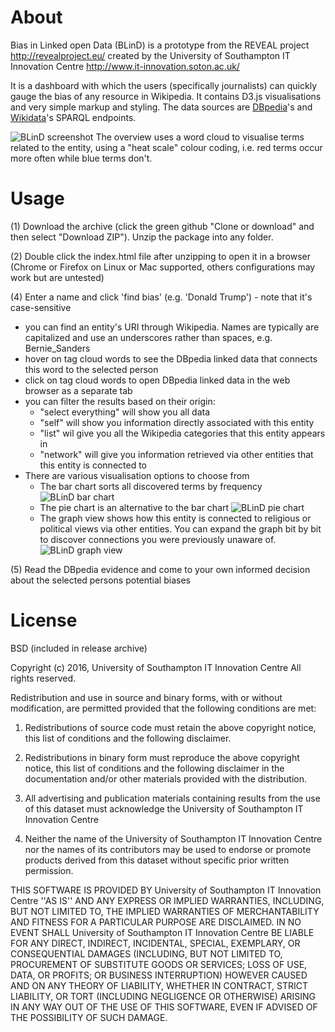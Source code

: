 # About
Bias in Linked open Data (BLinD) is a prototype from the REVEAL project http://revealproject.eu/ created by the University of Southampton IT Innovation Centre http://www.it-innovation.soton.ac.uk/

It is a dashboard with which the users (specifically journalists) can quickly gauge the bias of any resource in Wikipedia.
It contains D3.js visualisations and very simple markup and styling.
The data sources are [DBpedia](https://wiki.dbpedia.org/)'s and [Wikidata](https://www.wikidata.org/)'s SPARQL endpoints.

![BLinD screenshot](/images/screenshots/overview.png)
The overview uses a word cloud to visualise terms related to the entity, using a "heat scale" colour coding, i.e. red terms occur more often while blue terms don't.

# Usage
(1) Download the archive (click the green github "Clone or download" and then select "Download ZIP"). Unzip the package into any folder.

(2) Double click the index.html file after unzipping to open it in a browser (Chrome or Firefox on Linux or Mac supported, others configurations may work but are untested)

(4) Enter a name and click 'find bias' (e.g. 'Donald Trump') - note that it's case-sensitive
- you can find an entity's URI through Wikipedia. Names are typically are capitalized and use an underscores rather than spaces, e.g. Bernie_Sanders
- hover on tag cloud words to see the DBpedia linked data that connects this word to the selected person
- click on tag cloud words to open DBpedia linked data in the web browser as a separate tab
- you can filter the results based on their origin:
  * "select everything" will show you all data
  * "self" will show you information directly associated with this entity
  * "list" wil give you all the Wikipedia categories that this entity appears in
  * "network" will give you information retrieved via other entities that this entity is connected to
- There are various visualisation options to choose from
  * The bar chart sorts all discovered terms by frequency ![BLinD bar chart](/images/screenshots/bar.png)
  * The pie chart is an alternative to the bar chart ![BLinD pie chart](/images/screenshots/pie.png)
  * The graph view shows how this entity is connected to religious or political views via other entities. You can expand the graph bit by bit to discover connections you were previously unaware of.![BLinD graph view](/images/screenshots/graph.png)

(5) Read the DBpedia evidence and come to your own informed decision about the selected persons potential biases

# License
BSD (included in release archive)

Copyright (c) 2016, University of Southampton IT Innovation Centre
All rights reserved.

Redistribution and use in source and binary forms, with or without
modification, are permitted provided that the following conditions are met:

1. Redistributions of source code must retain the above copyright
   notice, this list of conditions and the following disclaimer.

2. Redistributions in binary form must reproduce the above copyright
   notice, this list of conditions and the following disclaimer in the
   documentation and/or other materials provided with the distribution.

3. All advertising and publication materials containing results from the use of this dataset
   must acknowledge the University of Southampton IT Innovation Centre

4. Neither the name of the University of Southampton IT Innovation Centre nor the
   names of its contributors may be used to endorse or promote products
   derived from this dataset without specific prior written permission.

THIS SOFTWARE IS PROVIDED BY University of Southampton IT Innovation Centre ''AS IS'' AND ANY
EXPRESS OR IMPLIED WARRANTIES, INCLUDING, BUT NOT LIMITED TO, THE IMPLIED
WARRANTIES OF MERCHANTABILITY AND FITNESS FOR A PARTICULAR PURPOSE ARE
DISCLAIMED. IN NO EVENT SHALL University of Southampton IT Innovation Centre BE LIABLE FOR ANY
DIRECT, INDIRECT, INCIDENTAL, SPECIAL, EXEMPLARY, OR CONSEQUENTIAL DAMAGES
(INCLUDING, BUT NOT LIMITED TO, PROCUREMENT OF SUBSTITUTE GOODS OR SERVICES;
LOSS OF USE, DATA, OR PROFITS; OR BUSINESS INTERRUPTION) HOWEVER CAUSED AND
ON ANY THEORY OF LIABILITY, WHETHER IN CONTRACT, STRICT LIABILITY, OR TORT
(INCLUDING NEGLIGENCE OR OTHERWISE) ARISING IN ANY WAY OUT OF THE USE OF THIS
SOFTWARE, EVEN IF ADVISED OF THE POSSIBILITY OF SUCH DAMAGE.
